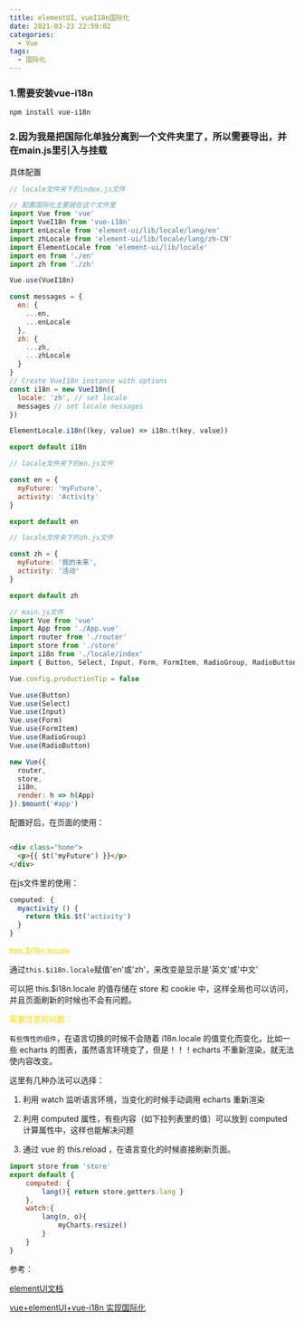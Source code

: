 ```yaml
---
title: elementUI、vueI18n国际化
date: 2021-03-23 22:59:02
categories:
  - Vue
tags:
  - 国际化
---
```


### 1.需要安装vue-i18n

```
npm install vue-i18n
```
### 2.因为我是把国际化单独分离到一个文件夹里了，所以需要导出，并在main.js里引入与挂载

<!-- more -->

具体配置
```js
// locale文件夹下的index.js文件

// 配置国际化主要就在这个文件里
import Vue from 'vue'
import VueI18n from 'vue-i18n'
import enLocale from 'element-ui/lib/locale/lang/en'
import zhLocale from 'element-ui/lib/locale/lang/zh-CN'
import ElementLocale from 'element-ui/lib/locale'
import en from './en'
import zh from './zh'

Vue.use(VueI18n)

const messages = {
  en: {
    ...en,
    ...enLocale
  },
  zh: {
    ...zh,
    ...zhLocale
  }
}
// Create VueI18n instance with options
const i18n = new VueI18n({
  locale: 'zh', // set locale
  messages // set locale messages
})

ElementLocale.i18n((key, value) => i18n.t(key, value))

export default i18n
```
```js
// locale文件夹下的en.js文件

const en = {
  myFuture: 'myFuture',
  activity: 'Activity'
}

export default en

```
```js
// locale文件夹下的zh.js文件

const zh = {
  myFuture: '我的未来',
  activity: '活动'
}

export default zh
```
```js
// main.js文件
import Vue from 'vue'
import App from './App.vue'
import router from './router'
import store from './store'
import i18n from './locale/index'
import { Button, Select, Input, Form, FormItem, RadioGroup, RadioButton } from 'element-ui'

Vue.config.productionTip = false

Vue.use(Button)
Vue.use(Select)
Vue.use(Input)
Vue.use(Form)
Vue.use(FormItem)
Vue.use(RadioGroup)
Vue.use(RadioButton)

new Vue({
  router,
  store,
  i18n,
  render: h => h(App)
}).$mount('#app')
```
配置好后，在页面的使用：
```html

<div class="home">
  <p>{{ $t('myFuture') }}</p>
</div>
```
在js文件里的使用：
```js
computed: {
  myactivity () {
    return this.$t('activity')
  }
}
```
<font color="gold">this.$i18n.locale</font>

通过<code>this.$i18n.locale</code>赋值'en'或'zh'，来改变是显示是'英文'或'中文'

可以把 this.$i18n.locale 的值存储在 store 和 cookie 中，这样全局也可以访问，并且页面刷新的时候也不会有问题。

<font color="gold">需要注意的问题：</font>

<code>有些惰性的组件</code>，在语言切换的时候不会随着 i18n.locale 的值变化而变化，比如一些 echarts 的图表，虽然语言环境变了，但是！！！echarts 不重新渲染，就无法使内容改变。

这里有几种办法可以选择：

1. 利用 watch 监听语言环境，当变化的时候手动调用 echarts 重新渲染

2. 利用 computed 属性，有些内容（如下拉列表里的值）可以放到 computed 计算属性中，这样也能解决问题

3. 通过 vue 的 this.reload ，在语言变化的时候直接刷新页面。

```js
import store from 'store'
export default {
	computed: {
		lang(){ return store,getters.lang }
	},
	watch:{
		lang(n, o){
			myCharts.resize()
		}
	}
}

```

参考：

[elementUI文档](https://element.eleme.cn/#/zh-CN/component/i18n)

[vue+elementUI+vue-i18n 实现国际化](https://blog.csdn.net/zhai_865327/article/details/101053658)
